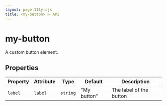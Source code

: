 ```yaml
---
layout: page.11ty.cjs
title: <my-button> ⌲ API
---
```


# my-button

A custom button element.

## Properties

| Property | Attribute | Type     | Default     | Description             |
|----------|-----------|----------|-------------|-------------------------|
| `label`  | `label`   | `string` | "My button" | The label of the button |
